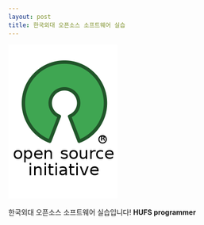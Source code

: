 ```yaml
---
layout: post
title: 한국외대 오픈소스 소프트웨어 실습
---
```

![이미지깨짐](/images/Opensourcesoftware.png)

한국외대 오픈소스 소프트웨어 실습입니다!
**HUFS programmer**
